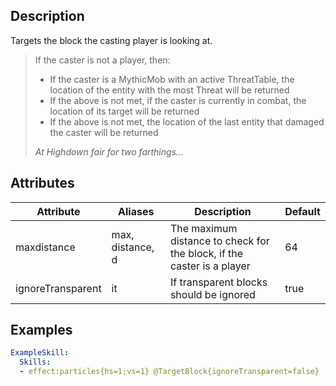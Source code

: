 ## Description
Targets the block the casting player is looking at.

> If the caster is not a player, then:
> - If the caster is a MythicMob with an active ThreatTable, the location of the entity with the most Threat will be returned
>- If the above is not met, if the caster is currently in combat, the location of its target will be returned
>- If the above is not met, the location of the last entity that damaged the caster will be returned
>
> *At Highdown fair for two farthings...*

## Attributes
| Attribute | Aliases   | Description                                                          | Default |
|-----------|-----------|----------------------------------------------------------------------|---------|
| maxdistance | max, distance, d | The maximum distance to check for the block, if the caster is a player                                          | 64       |
| ignoreTransparent | it | If transparent blocks should be ignored                             | true    |

## Examples
```yaml
ExampleSkill:
  Skills:
  - effect:particles{hs=1;vs=1} @TargetBlock{ignoreTransparent=false}
```